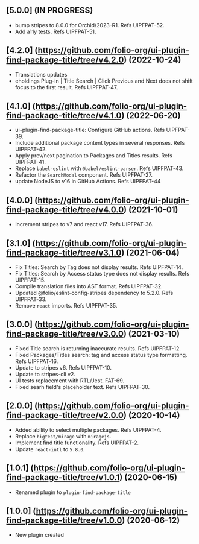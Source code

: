 
## [5.0.0] (IN PROGRESS)

* bump stripes to 8.0.0 for Orchid/2023-R1. Refs UIPFPAT-52.
* Add a11y tests. Refs UIPFPAT-51.

## [4.2.0] (https://github.com/folio-org/ui-plugin-find-package-title/tree/v4.2.0) (2022-10-24)

* Translations updates
* eholdings Plug-in | Title Search | Click Previous and Next does not shift focus to the first result. Refs UIPFPAT-47.

## [4.1.0] (https://github.com/folio-org/ui-plugin-find-package-title/tree/v4.1.0) (2022-06-20)

* ui-plugin-find-package-title: Configure GitHub actions. Refs UIPFPAT-39.
* Include additional package content types in several responses. Refs UIPFPAT-42.
* Apply prev/next pagination to Packages and Titles results. Refs UIPFPAT-41.
* Replace `babel-eslint` with `@babel/eslint-parser`. Refs UIPFPAT-43.
* Refactor the `SearchModal` component. Refs UIPFPAT-27.
* update NodeJS to v16 in GitHub Actions. Refs UIPFPAT-44

## [4.0.0] (https://github.com/folio-org/ui-plugin-find-package-title/tree/v4.0.0) (2021-10-01)

* Increment stripes to v7 and react v17. Refs UIPFPAT-36.

## [3.1.0] (https://github.com/folio-org/ui-plugin-find-package-title/tree/v3.1.0) (2021-06-04)

* Fix Titles: Search by Tag does not display results. Refs UIPFPAT-14.
* Fix Titles: Search by Access status type does not display results. Refs UIPFPAT-15.
* Compile translation files into AST format. Refs UIPFPAT-32.
* Updated @folio/eslint-config-stripes dependency to 5.2.0. Refs UIPFPAT-33.
* Remove `react` imports. Refs UIPFPAT-35.

## [3.0.0] (https://github.com/folio-org/ui-plugin-find-package-title/tree/v3.0.0) (2021-03-10)

* Fixed Title search is returning inaccurate results. Refs UIPFPAT-12.
* Fixed Packages/Titles search: tag and access status type formatting. Refs UIPFPAT-16.
* Update to stripes v6. Refs UIPFPAT-10.
* Update to stripes-cli v2.
* UI tests replacement with RTL/Jest. FAT-69.
* Fixed searh field's placeholder text. Refs UIPFPAT-30.

## [2.0.0] (https://github.com/folio-org/ui-plugin-find-package-title/tree/v2.0.0) (2020-10-14)

* Added ability to select multiple packages. Refs UIPFPAT-4.
* Replace `bigtest/mirage` with `miragejs`.
* Implement find title functionality. Refs UIPFPAT-2.
* Update `react-intl` to `5.8.0`.

## [1.0.1] (https://github.com/folio-org/ui-plugin-find-package-title/tree/v1.0.1) (2020-06-15)

* Renamed plugin to `plugin-find-package-title`

## [1.0.0] (https://github.com/folio-org/ui-plugin-find-package-title/tree/v1.0.0) (2020-06-12)

* New plugin created
